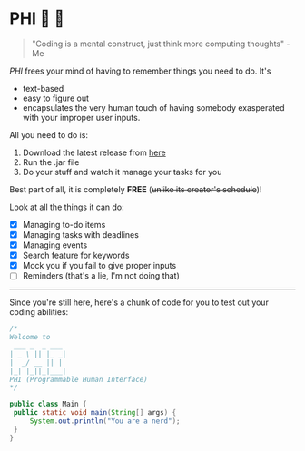 # PHI :dragon_face: :rowboat:
>"Coding is a mental construct, just think more computing thoughts" - Me


*PHI* frees your mind of having to remember things you need to do. It's
- text-based
- easy to figure out
- encapsulates the very human touch of having somebody exasperated with your improper user inputs.

All you need to do is:
1. Download the latest release from [here](https://github.com/phiphi-tan/ip/releases)
2. Run the .jar file
3. Do your stuff and watch it manage your tasks for you

Best part of all, it is completely **FREE** (~~unlike its creator's schedule~~)!

Look at all the things it can do:
- [x] Managing to-do items
- [x] Managing tasks with deadlines
- [x] Managing events
- [x] Search feature for keywords
- [x] Mock you if you fail to give proper inputs
- [ ] Reminders (that's a lie, I'm not doing that)
----
Since you're still here, here's a chunk of code for you to test out your coding abilities:
   ```java
   /*
   Welcome to
    ___ _  _ ___
   | _ \ || |_ _|
   |  _/ __ || | 
   |_| |_||_|___|
   PHI (Programmable Human Interface)
   */
 
public class Main {
    public static void main(String[] args) {
        System.out.println("You are a nerd");
    }  
}
```
